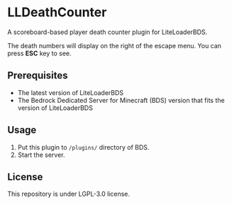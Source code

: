 # LLDeathCounter

A scoreboard-based player death counter plugin for LiteLoaderBDS.

The death numbers will display on the right of the escape menu.
You can press **ESC** key to see.

## Prerequisites

* The latest version of LiteLoaderBDS
* The Bedrock Dedicated Server for Minecraft (BDS) version that fits the version of LiteLoaderBDS

## Usage

1. Put this plugin to `/plugins/` directory of BDS.
2. Start the server.

## License

This repository is under LGPL-3.0 license.